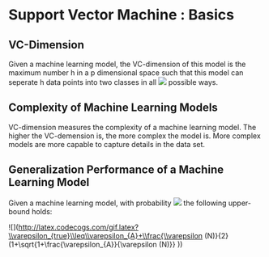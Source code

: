 # Support Vector Machine : Basics

## VC-Dimension
Given a machine learning model, the VC-dimension of this model is the maximum number h in a p dimensional space such that this model can seperate h data points into two classes in all ![](http://latex.codecogs.com/gif.latex?2^h) possible ways.

## Complexity of Machine Learning Models

VC-dimension measures the complexity of a machine learning model. The higher the VC-demension is, the more complex the model is. More complex models are more capable to capture details in the data set.

## Generalization Performance of a Machine Learning Model

Given a machine learning model, with probability ![](http://latex.codecogs.com/gif.latex?1-\\eta) the following upper-bound holds:

![](http://latex.codecogs.com/gif.latex?\\varepsilon_{true}\\leq\\varepsilon_{A}+\\frac{\\varepsilon \(N\)}{2}\(1+\\sqrt{1+\\frac{\\varepsilon_{A}}{\\varepsilon \(N\)}} \))
